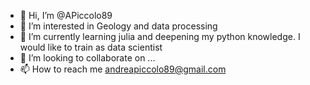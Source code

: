 - 👋 Hi, I’m @APiccolo89
- 👀 I’m interested in Geology and data processing
- 🌱 I’m currently learning julia and deepening my python knowledge. I would like to train as data scientist
- 💞️ I’m looking to collaborate on ...
- 📫 How to reach me andreapiccolo89@gmail.com

<!---
APiccolo89/APiccolo89 is a ✨ special ✨ repository because its `README.md` (this file) appears on your GitHub profile.
You can click the Preview link to take a look at your changes.
--->
